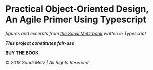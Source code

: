 Practical Object-Oriented Design, An Agile Primer Using Typescript
===

_figures and excerpts from [the Sandi Metz book](https://www.poodr.com/) written in Typescript_

_**This project constitutes fair-use**_

<b>
	<a href='https://www.amazon.com/gp/product/0134456475/ref=as_li_tl?ie=UTF8&camp=1789&creative=9325&creativeASIN=0134456475&linkCode=as2&tag=poodrcom-20&linkId=426bd331ea480076fa612b329d46cd14' target='_blank'>
		BUY THE BOOK
	</a>
</b>

*© 2018 Sandi Metz | All Rights Reserved.*

